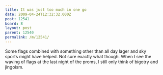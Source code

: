 ```yaml
---
title: It was just too much in one go
date: 2009-04-24T12:32:32.000Z
post: 12541
board: 8
layout: post
parent: 12540
permalink: /m/12541/
---
```

Some flags combined with something other than all day lager and sky sports might have helped. Not sure exactly what though. When I see the waving of flags at the last night of the proms, I still only think of bigotry and jingoism.

